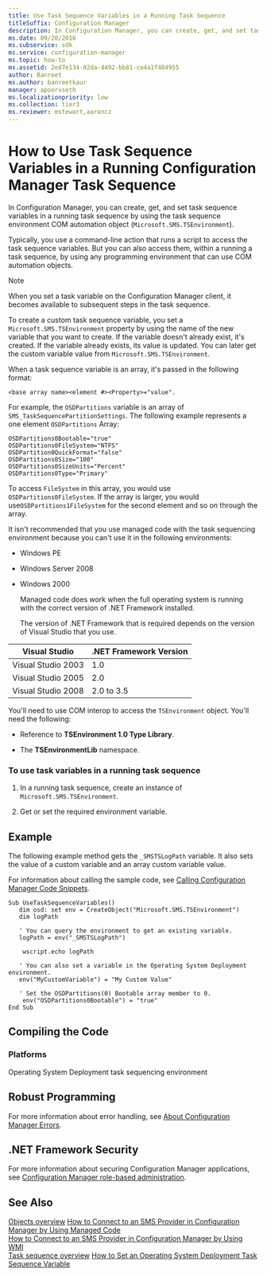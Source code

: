 ```yaml
---
title: Use Task Sequence Variables in a Running Task Sequence
titleSuffix: Configuration Manager
description: In Configuration Manager, you can create, get, and set task sequence variables in a running task sequence by using the task sequence environment COM automation object.
ms.date: 09/20/2016
ms.subservice: sdk
ms.service: configuration-manager
ms.topic: how-to
ms.assetid: 2ed7e134-02da-4492-bb81-ce4a1f484955
author: Banreet
ms.author: banreetkaur
manager: apoorvseth
ms.localizationpriority: low
ms.collection: tier3
ms.reviewer: mstewart,aaroncz 
---
```

# How to Use Task Sequence Variables in a Running Configuration Manager Task Sequence
In Configuration Manager, you can create, get, and set task sequence variables in a running task sequence by using the task sequence environment COM automation object (`Microsoft.SMS.TSEnvironment`).  

 Typically, you use a command-line action that runs a script to access the task sequence variables. But you can also access them, within a running a task sequence, by using any programming environment that can use COM automation objects.  

> [!NOTE]
>  When you set a task variable on the Configuration Manager client, it becomes available to subsequent steps in the task sequence.  

 To create a custom task sequence variable, you set a `Microsoft.SMS.TSEnvironment` property by using the name of the new variable that you want to create. If the variable doesn't already exist, it's created. If the variable already exists, its value is updated. You can later get the custom variable value from `Microsoft.SMS.TSEnvironment`.  

 When a task sequence variable is an array, it's passed in the following format:  

```  
<base array name><element #><Property>="value".  
```  

 For example, the `OSDPartitions` variable is an array of `SMS_TaskSequencePartitionSettings`. The following example represents a one element `OSDPartitions` Array:  

```  
OSDPartitions0Bootable="true"  
OSDPartitions0FileSystem="NTFS"  
OSDPartition0QuickFormat="false"  
OSDPartitions0Size="100"  
OSDPartitions0SizeUnits="Percent"  
OSDPartitions0Type="Primary"  
```  

 To access `FileSystem` in this array, you would use `OSDPartitions0FileSystem`. If the array is larger, you would use`OSDPartitions1FileSystem` for the second element and so on through the array.  

 It isn't recommended that you use managed code with the task sequencing environment because you can't use it in the following environments:  

- Windows PE  

- Windows Server 2008  

- Windows 2000  

  Managed code does work when the full operating system is running with the correct version of .NET Framework installed.  

  The version of .NET Framework that is required depends on the version of Visual Studio that you use.  

|Visual Studio|.NET Framework Version|  
|-------------------|----------------------------|  
|Visual Studio 2003|1.0|  
|Visual Studio 2005|2.0|  
|Visual Studio 2008|2.0 to 3.5|  

 You'll need to use COM interop to access the `TSEnvironment` object. You'll need the following:  

-   Reference to **TSEnvironment 1.0 Type Library**.  

-   The **TSEnvironmentLib** namespace.  

### To use task variables in a running task sequence  

1.  In a running task sequence, create an instance of `Microsoft.SMS.TSEnvironment`.  

2.  Get or set the required environment variable.  

## Example  
 The following example method gets the `_SMSTSLogPath` variable. It also sets the value of a custom variable and an array custom variable value.  

 For information about calling the sample code, see [Calling Configuration Manager Code Snippets](../../develop/core/understand/calling-code-snippets.md).  

```vbs  
Sub UseTaskSequenceVariables()  
   dim osd: set env = CreateObject("Microsoft.SMS.TSEnvironment")  
   dim logPath  

   ' You can query the environment to get an existing variable.  
   logPath = env("_SMSTSLogPath")  

    wscript.echo logPath   

   ' You can also set a variable in the Operating System Deployment environment.  
   env("MyCustomVariable") = "My Custom Value"  

   ' Set the OSDPartitions(0) Bootable array member to 0.  
    env("OSDPartitions0Bootable") = "true"  
End Sub  
```  

## Compiling the Code  

### Platforms  
 Operating System Deployment task sequencing environment  

## Robust Programming  
 For more information about error handling, see [About Configuration Manager Errors](../../develop/core/understand/about-configuration-manager-errors.md).  

## .NET Framework Security  
 For more information about securing Configuration Manager applications, see [Configuration Manager role-based administration](../../develop/core/servers/configure/role-based-administration.md).  

## See Also  
 [Objects overview](../core/understand/configuration-manager-objects-overview.md)
 [How to Connect to an SMS Provider in Configuration Manager by Using Managed Code](../../develop/core/understand/how-to-connect-to-an-sms-provider-by-using-managed-code.md)   
 [How to Connect to an SMS Provider in Configuration Manager  by Using WMI](../../develop/core/understand/how-to-connect-to-an-sms-provider-in-configuration-manager-by-using-wmi.md)   
 [Task sequence overview](operating-system-deployment-task-sequences-overview.md)
 [How to Set an Operating System Deployment Task Sequence Variable](../../develop/osd/how-to-set-an-operating-system-deployment-task-sequence-variable.md)

